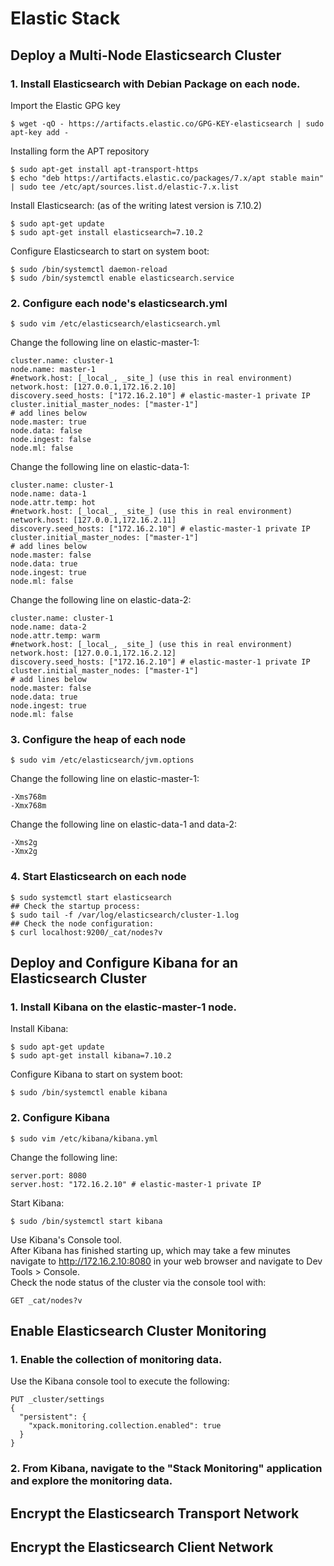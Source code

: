 # Elastic Stack 
## Deploy a Multi-Node Elasticsearch Cluster
### 1. Install Elasticsearch with Debian Package on each node.

Import the Elastic GPG key
```
$ wget -qO - https://artifacts.elastic.co/GPG-KEY-elasticsearch | sudo apt-key add -
```

Installing form the APT repository
```
$ sudo apt-get install apt-transport-https
$ echo "deb https://artifacts.elastic.co/packages/7.x/apt stable main" | sudo tee /etc/apt/sources.list.d/elastic-7.x.list
```

Install Elasticsearch: (as of the writing latest version is 7.10.2)
```
$ sudo apt-get update
$ sudo apt-get install elasticsearch=7.10.2
```

Configure Elasticsearch to start on system boot:
```
$ sudo /bin/systemctl daemon-reload
$ sudo /bin/systemctl enable elasticsearch.service
```

### 2. Configure each node's elasticsearch.yml
```
$ sudo vim /etc/elasticsearch/elasticsearch.yml
```

Change the following line on elastic-master-1:
```
cluster.name: cluster-1
node.name: master-1
#network.host: [_local_, _site_] (use this in real environment)
network.host: [127.0.0.1,172.16.2.10]
discovery.seed_hosts: ["172.16.2.10"] # elastic-master-1 private IP
cluster.initial_master_nodes: ["master-1"]
# add lines below
node.master: true
node.data: false
node.ingest: false
node.ml: false
```

Change the following line on elastic-data-1:
```
cluster.name: cluster-1
node.name: data-1
node.attr.temp: hot
#network.host: [_local_, _site_] (use this in real environment)
network.host: [127.0.0.1,172.16.2.11]
discovery.seed_hosts: ["172.16.2.10"] # elastic-master-1 private IP
cluster.initial_master_nodes: ["master-1"]
# add lines below
node.master: false
node.data: true
node.ingest: true
node.ml: false
```

Change the following line on elastic-data-2:
```
cluster.name: cluster-1
node.name: data-2
node.attr.temp: warm
#network.host: [_local_, _site_] (use this in real environment)
network.host: [127.0.0.1,172.16.2.12]
discovery.seed_hosts: ["172.16.2.10"] # elastic-master-1 private IP
cluster.initial_master_nodes: ["master-1"]
# add lines below
node.master: false
node.data: true
node.ingest: true
node.ml: false
```

### 3. Configure the heap of each node
```
$ sudo vim /etc/elasticsearch/jvm.options
```

Change the following line on elastic-master-1:
```
-Xms768m
-Xmx768m
```

Change the following line on elastic-data-1 and data-2:
```
-Xms2g
-Xmx2g
```

### 4. Start Elasticsearch on each node
```
$ sudo systemctl start elasticsearch
## Check the startup process:
$ sudo tail -f /var/log/elasticsearch/cluster-1.log
## Check the node configuration:
$ curl localhost:9200/_cat/nodes?v
```

## Deploy and Configure Kibana for an Elasticsearch Cluster

### 1. Install Kibana on the elastic-master-1 node.

Install Kibana:
```
$ sudo apt-get update
$ sudo apt-get install kibana=7.10.2
```

Configure Kibana to start on system boot:
```
$ sudo /bin/systemctl enable kibana
```

### 2. Configure Kibana
```
$ sudo vim /etc/kibana/kibana.yml
```

Change the following line:
```
server.port: 8080
server.host: "172.16.2.10" # elastic-master-1 private IP
```

Start Kibana:
```
$ sudo /bin/systemctl start kibana
```

Use Kibana's Console tool.  
After Kibana has finished starting up, which may take a few minutes navigate to http://172.16.2.10:8080 in your web browser and navigate to Dev Tools > Console.  
Check the node status of the cluster via the console tool with:
```
GET _cat/nodes?v
```

## Enable Elasticsearch Cluster Monitoring
### 1. Enable the collection of monitoring data.
Use the Kibana console tool to execute the following:
```
PUT _cluster/settings
{
  "persistent": {
    "xpack.monitoring.collection.enabled": true
  }
}
```

### 2. From Kibana, navigate to the "Stack Monitoring" application and explore the monitoring data.

## Encrypt the Elasticsearch Transport Network
## Encrypt the Elasticsearch Client Network
